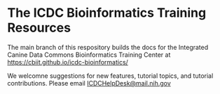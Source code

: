 # The ICDC Bioinformatics Training Resources  
The main branch of this respository builds the docs for the Integrated Canine Data Commons Bioinformatics Training Center at https://cbiit.github.io/icdc-bioinformatics/

We welcomne suggestions for new features, tutorial topics, and tutorial contributions. Please email ICDCHelpDesk@mail.nih.gov
